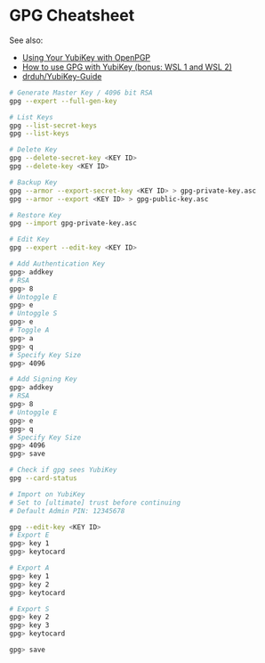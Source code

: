 # GPG Cheatsheet

See also:

- [Using Your YubiKey with OpenPGP](https://support.yubico.com/hc/en-us/articles/360013790259-Using-Your-YubiKey-with-OpenPGP)
- [How to use GPG with YubiKey (bonus: WSL 1 and WSL 2)](https://codingnest.com/how-to-use-gpg-with-yubikey-wsl/)
- [drduh/YubiKey-Guide](https://github.com/drduh/YubiKey-Guide)

```bash
# Generate Master Key / 4096 bit RSA
gpg --expert --full-gen-key

# List Keys
gpg --list-secret-keys
gpg --list-keys

# Delete Key
gpg --delete-secret-key <KEY ID>
gpg --delete-key <KEY ID>

# Backup Key
gpg --armor --export-secret-key <KEY ID> > gpg-private-key.asc
gpg --armor --export <KEY ID> > gpg-public-key.asc

# Restore Key
gpg --import gpg-private-key.asc

# Edit Key
gpg --expert --edit-key <KEY ID>

```

```bash
# Add Authentication Key
gpg> addkey
# RSA
gpg> 8
# Untoggle E
gpg> e
# Untoggle S
gpg> e
# Toggle A
gpg> a
gpg> q
# Specify Key Size
gpg> 4096

# Add Signing Key
gpg> addkey
# RSA
gpg> 8
# Untoggle E
gpg> e
gpg> q
# Specify Key Size
gpg> 4096
gpg> save
```

```bash
# Check if gpg sees YubiKey
gpg --card-status

# Import on YubiKey
# Set to [ultimate] trust before continuing
# Default Admin PIN: 12345678

gpg --edit-key <KEY ID>
# Export E
gpg> key 1
gpg> keytocard

# Export A
gpg> key 1
gpg> key 2
gpg> keytocard

# Export S
gpg> key 2
gpg> key 3
gpg> keytocard

gpg> save
```
